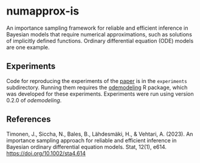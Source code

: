 # numapprox-is
An importance sampling framework for reliable and efficient inference in Bayesian models 
that require numerical approximations, such as solutions of implicitly defined functions. 
Ordinary differential equation (ODE) models are one example.

## Experiments

Code for reproducing the experiments of the [paper](https://onlinelibrary.wiley.com/doi/full/10.1002/sta4.614) is in the `experiments` subdirectory. Running
them requires the [odemodeling](https://github.com/jtimonen/odemodeling) R package,
which was developed for these experiments. Experiments were run using version 0.2.0 of *odemodeling*. 

## References

Timonen, J., Siccha, N., Bales, B., Lähdesmäki, H., & Vehtari, A. (2023). An importance sampling approach for reliable and efficient inference in Bayesian ordinary differential equation models. Stat, 12(1), e614. https://doi.org/10.1002/sta4.614

